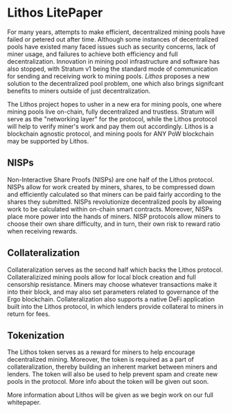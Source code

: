 # Lithos LitePaper
For many years, attempts to make efficient, decentralized mining pools have failed or petered out after time. Although some instances of decentralized pools have existed many faced issues such as security concerns, lack of miner usage, and failures to achieve both efficiency and full decentralization. Innovation in mining pool infrastructure and software has also stopped, with Stratum v1 being the standard mode of communication for sending and receiving work to mining pools. *Lithos* proposes a new solution to the decentralized pool problem, one which also brings signifcant benefits to miners outside of just decentralization.


The Lithos project hopes to usher in a new era for mining pools, one where mining pools live on-chain, fully decentralized and trustless. Stratum will serve as the "networking layer" for the protocol, while the Lithos protocol will help to verify miner's work and pay them out accordingly. Lithos is a blockchain agnostic protocol, and mining pools for ANY PoW blockchain may be supported by Lithos. 

## NISPs
Non-Interactive Share Proofs (NISPs) are one half of the Lithos protocol. NISPs allow for work created by miners, shares, to be compressed down and efficiently calculated so that miners can be paid fairly according to the shares they submitted. NISPs revolutionize decentralized pools by allowing work to be calculated within on-chain smart contracts. Moreover, NISPs place more power into the hands of miners. NISP protocols allow miners to choose their own share difficulty, and in turn, their own risk to reward ratio when receiving rewards.

## Collateralization
Collateralization serves as the second half which backs the Lithos protocol. Collateralizized mining pools allow for local block creation and full censorship resistance. Miners may choose whatever transactions make it into their block, and may also set parameters related to governance of the Ergo blockchain. Collateralization also supports a native DeFi application built into the Lithos protocol, in which lenders provide collateral to miners in return for fees.

## Tokenization
The Lithos token serves as a reward for miners to help encourage decentralized mining. Moreover, the token is required as a part of collateralization, thereby building an inherent market between miners and lenders. The token will also be used to help prevent spam and create new pools in the protocol. More info about the token will be given out soon. 

More information about Lithos will be given as we begin work on our full whitepaper. 


